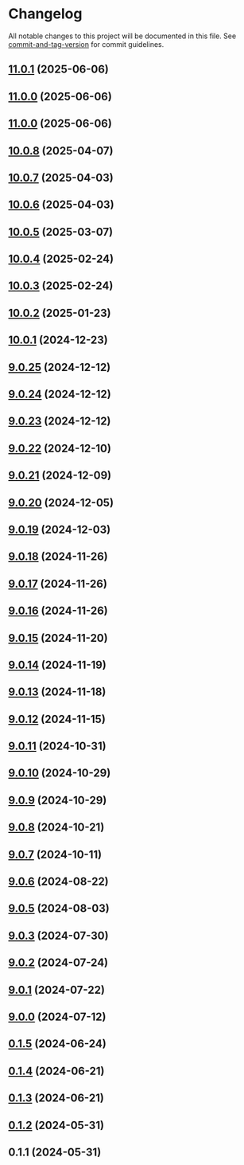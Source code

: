 # Changelog

All notable changes to this project will be documented in this file. See [commit-and-tag-version](https://github.com/absolute-version/commit-and-tag-version) for commit guidelines.

## [11.0.1](https://github.com/haxtheweb/create/compare/v10.0.8...v11.0.1) (2025-06-06)

## [11.0.0](https://github.com/haxtheweb/create/compare/v10.0.8...v11.0.0) (2025-06-06)

## [11.0.0](https://github.com/haxtheweb/create/compare/v10.0.8...v11.0.0) (2025-06-06)

## [10.0.8](https://github.com/haxtheweb/create/compare/v10.0.7...v10.0.8) (2025-04-07)

## [10.0.7](https://github.com/haxtheweb/create/compare/v10.0.6...v10.0.7) (2025-04-03)

## [10.0.6](https://github.com/haxtheweb/create/compare/v10.0.5...v10.0.6) (2025-04-03)

## [10.0.5](https://github.com/haxtheweb/create/compare/v10.0.4...v10.0.5) (2025-03-07)

## [10.0.4](https://github.com/haxtheweb/create/compare/v10.0.3...v10.0.4) (2025-02-24)

## [10.0.3](https://github.com/haxtheweb/create/compare/v10.0.2...v10.0.3) (2025-02-24)

## [10.0.2](https://github.com/haxtheweb/create/compare/v10.0.1...v10.0.2) (2025-01-23)

## [10.0.1](https://github.com/haxtheweb/create/compare/v9.0.25...v10.0.1) (2024-12-23)

## [9.0.25](https://github.com/haxtheweb/create/compare/v9.0.24...v9.0.25) (2024-12-12)

## [9.0.24](https://github.com/haxtheweb/create/compare/v9.0.23...v9.0.24) (2024-12-12)

## [9.0.23](https://github.com/haxtheweb/create/compare/v9.0.22...v9.0.23) (2024-12-12)

## [9.0.22](https://github.com/haxtheweb/create/compare/v9.0.21...v9.0.22) (2024-12-10)

## [9.0.21](https://github.com/haxtheweb/create/compare/v9.0.20...v9.0.21) (2024-12-09)

## [9.0.20](https://github.com/haxtheweb/create/compare/v9.0.19...v9.0.20) (2024-12-05)

## [9.0.19](https://github.com/haxtheweb/create/compare/v9.0.18...v9.0.19) (2024-12-03)

## [9.0.18](https://github.com/haxtheweb/create/compare/v9.0.17...v9.0.18) (2024-11-26)

## [9.0.17](https://github.com/haxtheweb/create/compare/v9.0.16...v9.0.17) (2024-11-26)

## [9.0.16](https://github.com/haxtheweb/create/compare/v9.0.15...v9.0.16) (2024-11-26)

## [9.0.15](https://github.com/haxtheweb/create/compare/v9.0.14...v9.0.15) (2024-11-20)

## [9.0.14](https://github.com/haxtheweb/create/compare/v9.0.13...v9.0.14) (2024-11-19)

## [9.0.13](https://github.com/haxtheweb/create/compare/v9.0.12...v9.0.13) (2024-11-18)

## [9.0.12](https://github.com/haxtheweb/create/compare/v9.0.11...v9.0.12) (2024-11-15)

## [9.0.11](https://github.com/haxtheweb/create/compare/v9.0.10...v9.0.11) (2024-10-31)

## [9.0.10](https://github.com/haxtheweb/create/compare/v9.0.9...v9.0.10) (2024-10-29)

## [9.0.9](https://github.com/haxtheweb/create/compare/v9.0.8...v9.0.9) (2024-10-29)

## [9.0.8](https://github.com/haxtheweb/create/compare/v9.0.7...v9.0.8) (2024-10-21)

## [9.0.7](https://github.com/haxtheweb/create/compare/v9.0.6...v9.0.7) (2024-10-11)

## [9.0.6](https://github.com/haxtheweb/create/compare/v9.0.5...v9.0.6) (2024-08-22)

## [9.0.5](https://github.com/haxtheweb/create/compare/v9.0.3...v9.0.5) (2024-08-03)

## [9.0.3](https://github.com/haxtheweb/create/compare/v9.0.2...v9.0.3) (2024-07-30)

## [9.0.2](https://github.com/haxtheweb/create/compare/v9.0.1...v9.0.2) (2024-07-24)

## [9.0.1](https://github.com/haxtheweb/create/compare/v9.0.0...v9.0.1) (2024-07-22)

## [9.0.0](https://github.com/haxtheweb/create/compare/v0.1.5...v9.0.0) (2024-07-12)

## [0.1.5](https://github.com/haxtheweb/create/compare/v0.1.4...v0.1.5) (2024-06-24)

## [0.1.4](https://github.com/haxtheweb/create/compare/v0.1.3...v0.1.4) (2024-06-21)

## [0.1.3](https://github.com/haxtheweb/create/compare/v0.1.2...v0.1.3) (2024-06-21)

## [0.1.2](https://github.com/haxtheweb/create/compare/v0.1.1...v0.1.2) (2024-05-31)

## 0.1.1 (2024-05-31)
